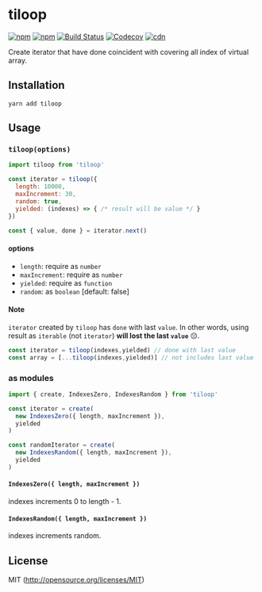 # tiloop

[![npm](https://img.shields.io/npm/v/tiloop.svg?style=flat-square)](https://www.npmjs.com/package/tiloop)
[![npm](https://img.shields.io/npm/dm/tiloop.svg?style=flat-square)](https://www.npmjs.com/package/tiloop)
[![Build Status](https://img.shields.io/travis/kthjm/tiloop.svg?style=flat-square)](https://travis-ci.org/kthjm/tiloop)
[![Codecov](https://img.shields.io/codecov/c/github/kthjm/tiloop.svg?style=flat-square)](https://codecov.io/gh/kthjm/tiloop)
[![cdn](https://img.shields.io/badge/jsdelivr-latest-e84d3c.svg?style=flat-square)](https://cdn.jsdelivr.net/npm/tiloop/min.js)

Create iterator that have done coincident with covering all index of virtual array.

## Installation
```shell
yarn add tiloop
```

## Usage
### `tiloop(options)`
```js
import tiloop from 'tiloop'

const iterator = tiloop({
  length: 10000,
  maxIncrement: 30,
  random: true,
  yielded: (indexes) => { /* result will be value */ }
})

const { value, done } = iterator.next()
```
#### options
- `length`: require as `number`
- `maxIncrement`: require as `number`
- `yielded`: require as `function`
- `random`: as `boolean` [default: false]

#### Note
`iterator` created by `tiloop` has `done` with last `value`. In other words, using result as `iterable` (not `iterator`) **will lost the last `value`** 😔.

```js
const iterator = tiloop(indexes,yielded) // done with last value
const array = [...tiloop(indexes,yielded)] // not includes last value
```

### as modules
```js
import { create, IndexesZero, IndexesRandom } from 'tiloop'

const iterator = create(
  new IndexesZero({ length, maxIncrement }),
  yielded
)

const randomIterator = create(
  new IndexesRandom({ length, maxIncrement }),
  yielded
)
```
#### `IndexesZero({ length, maxIncrement })`
indexes increments 0 to length - 1.
#### `IndexesRandom({ length, maxIncrement })`
indexes increments random.

## License
MIT (http://opensource.org/licenses/MIT)
